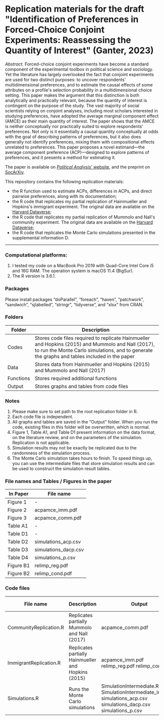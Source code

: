 # Replication materials for the draft "Identification of Preferences in Forced-Choice Conjoint Experiments: Reassessing the Quantity of Interest" (Ganter, 2023)

*Abstract.* Forced-choice conjoint experiments have become a standard component of the experimental toolbox in political science and sociology. Yet the literature has largely overlooked the fact that conjoint experiments are used for two distinct purposes: to uncover respondents' multidimensional preferences, and to estimate the causal effects of some attributes on a profile's selection probability in a multidimensional choice setting. This paper makes the argument that this distinction is both analytically and practically relevant, because the quantity of interest is contingent on the purpose of the study. The vast majority of social scientists relying on conjoint analyses, including most scholars interested in studying preferences, have adopted the average marginal component effect (AMCE) as their main quantity of interest. The paper shows that the AMCE is neither conceptually nor practically suited to explore respondents' preferences. Not only is it essentially a causal quantity conceptually at odds with the goal of describing patterns of preferences, but it also does generally not identify preferences, mixing them with compositional effects unrelated to preferences. This paper proposes a novel estimand&mdash;the average component preference (ACP)&mdash;designed to explore patterns of preferences, and it presents a method for estimating it.

The paper is available on [_Political Analysis_' website](https://www.cambridge.org/core/journals/political-analysis/article/identification-of-preferences-in-forcedchoice-conjoint-experiments-reassessing-the-quantity-of-interest/E6C7719AD2EF30514C2EC4396FD0D928), and the preprint on [SocArXiv](https://osf.io/preprints/socarxiv/e638u/).

This repository contains the following replication materials:
* the R function used to estimate ACPs, differences in ACPs, and direct pairwise preferences, along with its documentation;
* the R code that replicates my partial replication of Hainmueller and Hopkins's immigrant experiment. The original data are available on the [Harvard Dataverse](https://dataverse.harvard.edu/dataset.xhtml?persistentId=doi:10.7910/DVN/THJYQR);
* the R code that replicates my partial replication of Mummolo and Nall's community experiment. The original data are available on the [Harvard Dataverse](https://dataverse.harvard.edu/dataset.xhtml?persistentId=doi:10.7910/DVN/EDGRDC);
* the R code that replicates the Monte Carlo simulations presented in the supplemental information D.

***

### Computational platforms:

1. I tested my code on a MacBook Pro 2019 with Quad-Core Intel Core i5 and 16G RAM. The operation system is macOS 11.4 (BigSur).
2. The R version is 3.6.1.

### Packages

Please install packages “doParallel”, “foreach”, “haven”, “patchwork”, “sandwich”, “sjlabelled”, “stringr”, “tidyverse”, and “xlsx” from CRAN.

### Folders

| **Folder** | **Description** |
| ---------- | --------------- |
| Codes | Stores code files required to replicate Hainmueller and Hopkins (2015) and Mummolo and Nall (2017), to run the Monte Carlo simulations, and to generate the graphs and tables included in the paper |
| Data | Stores data from Hainmueller and Hopkins (2015) and Mummolo and Nall (2017) |
| Functions | Stores required additional functions |
| Output | Stores graphs and tables from code files |

### Notes

1. Please make sure to set path to the root replication folder in R.
2. Each code file is independent.
3. All graphs and tables are saved in the “Output” folder. When you run the code, existing files in
this folder will be overwritten, which is normal.
4. Figure 1, Table A1, and Table D1 present information on the data format, on the literature review,
and on the parameters of the simulation. Replication is not applicable.
5. Simulation results may not be exactly be replicated due to the randomness of the simulation
process.
6. The Monte Carlo simulation takes hours to finish. To speed things up, you can use the
intermediate files that store simulation results and can be used to construct the simulation result tables.

### File names and Tables / Figures in the paper

| **In Paper** | **File name**|
| --- | --- |
| Figure 1 | - |
| Figure 2 | acpamce_imm.pdf |
| Figure 3 | acpamce_comm.pdf |
| Table A1 | - |
| Table D1 | - |
| Table D2 | simulations_acp.csv |
| Table D3 | simulations_dacp.csv |
| Table D4 | simulations_p.csv |
| Figure B1 | relimp_reg.pdf |
| Figure B2 | relimp_cond.pdf |

### Code files

| **File name** | **Description** | **Output** | **Execution time**|
| --- | --- | --- | --- |
| CommunityReplication.R | Replicates partially Mummolo and Nall (2017) | acpamce_comm.pdf | Minutes |
| ImmigrantReplication.R | Replicates partially Hainmueller and Hopkins (2015) | acpamce_imm.pdf relimp_reg.pdf relimp_cond.pdf | Minutes |
| Simulations.R | Runs the Monte Carlo simulations | SimulationIntermediate.RData SimulationIntermediate_int.RData simulations_acp.csv simulations_dacp.csv simulations_p.csv | Hours |
